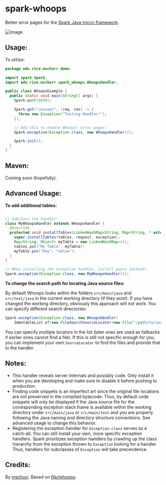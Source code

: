 spark-whoops
=====================
Better error pages for the [Spark Java micro-framework](http://sparkjava.com/).

![image](http://i.imgur.com/IjGA0xE.png)

## Usage:
To utilize:
```java
package edu.rice.mschurr.demo;

import spark.Spark;
import edu.rice.mschurr.spark_whoops.WhoopsHandler;

public class WhoopsExample {
  public static void main(String[] args) {
    Spark.port(8080);

    Spark.get("/except", (req, res) -> {
      throw new Exception("Testing Handler!");
    });

    // Add this to enable Whoops! error pages:
    Spark.exception(Exception.class, new WhoopsHandler());

    Spark.init();
  }
}
```

## Maven:

Coming soon (hopefully).

## Advanced Usage:

**To add additional tables:**

```java

// Subclass the handler:
class MyWhoopsHandler extends WhoopsHandler {
  @Override
  protected void installTables(LinkedHashMap<String, Map<String, ? extends Object>> tables, Request request, Exception exception) {
    super.installTables(tables, request, exception);
    Map<String, Object> myTable = new LinkedHashMap<>();
    tables.put("My Table", myTable);
    myTable.put("Key", "Value");
  }
}

// When installing the exception handler, install yours instead:
Spark.exception(Exception.class, new MyWhoopsHandler());

```

**To change the search path for locating Java source files:**

By default Whoops looks within the folders `src/main/java` and `src/test/java` in the current working directory (if they exist). If you have changed the working directory, obviously this approach will not work. You can specify different search directories:

```java
Spark.exception(Exception.class, new WhoopsHandler(
    ImmutableList.of(new FileSearchSourceLocator(new File("/path/to/source/code")))));
```

You can specify multiple locators in the list (later ones are used as fallbacks if earlier ones cannot find a file). If this is still not specific enough for you, you can implement your own `SourceLocator` to find the files and provide that to the handler.

## Notes:

* This handler reveals server internals and possibly code. Only install it when you are developing and make sure to disable it before pushing to production.
* Finding code snippets is an imperfect art since the original file locations are not preserved in the compiled bytecode. Thus, by default code snippets will only be displayed if the Java source file for the corresponding exception stack frame is available within the working directory under `src/main/java` or `src/main/test` and you are properly following the Java naming and directory structure conventions. See advanced usage to change this behavior.
* Registering the exception handler for `Exception.class` serves as a catch-all. You can still install your own, more specific exception handlers. Spark prioritizes exception handlers by crawling up the class hierarchy from the exception thrown to `Exception` looking for a handler. Thus, handlers for subclasses of `Exception` will take precendence.

## Credits:

By [mschurr](https://github.com/mschurr/). Based on [filp/whoops](http://filp.github.io/whoops/).
